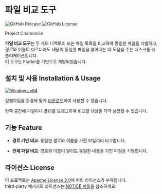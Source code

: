 # 파일 비교 도구
![GitHub Release](https://img.shields.io/github/v/release/lucusowl/chamomile)
![GitHub License](https://img.shields.io/github/license/lucusowl/chamomile)

Project Chamomile  

**파일 비교 도구**는 두 개의 디렉토리 또는 파일 목록을 비교하여 동일한 파일을 식별하고, 경로와 이름이 다르더라도 내용이 동일한 파일을 찾아내는 데 도움을 주는 데스크톱 애플리케이션입니다.  
이 도구는 Flutter를 기반으로 개발되었습니다.  

## 설치 및 사용 Installation & Usage
[![Windows x64](https://img.shields.io/badge/Windows_x64-blue.svg)](https://github.com/lucusowl/chamomile/releases/download/v1.0.0/release-windows-x64-v1.0.0.zip)

실행파일을 환경에 맞게 [다운로드](https://github.com/lucusowl/chamomile/releases/latest/)하여 사용할 수 있습니다.  

양쪽 공간에 파일이나 폴더를 드래그하여 비교할 대상을 각각 설정할 수 있습니다.  

## 기능 Feature

- **경로 기반 비교**: 동일한 경로와 이름을 가진 파일끼리 비교합니다.

- **전체 파일 비교**: 경로와 이름이 달라도 동일한 내용을 가진 파일을 식별합니다.

## 라이선스 License

이 프로젝트는 [Apache License 2.0](LICENSE)에 따라 라이선스가 부여됩니다.  
third-party 패키지의 라이선스는 [NOTICE 파일](NOTICE)을 참조하세요.  
